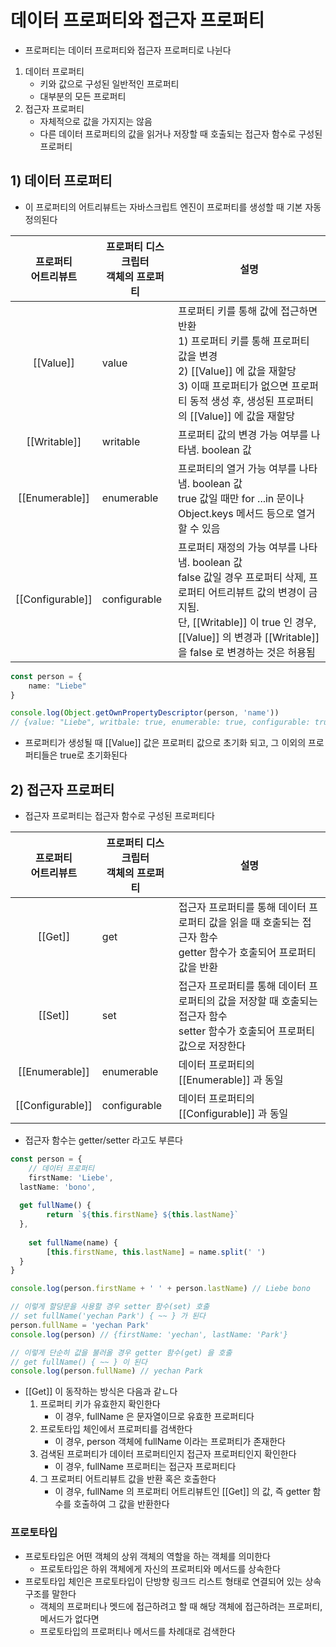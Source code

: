 # 데이터 프로퍼티와 접근자 프로퍼티
- 프로퍼티는 데이터 프로퍼티와 접근자 프로퍼티로 나뉜다
1. 데이터 프로퍼티
   - 키와 값으로 구성된 일반적인 프로퍼티
   - 대부분의 모든 프로퍼티
2. 접근자 프로퍼티
   - 자체적으로 값을 가지지는 않음
   - 다른 데이터 프로퍼티의 값을 읽거나 저장할 때 호출되는 접근자 함수로 구성된 프로퍼티

## 1) 데이터 프로퍼티
- 이 프로퍼티의 어트리뷰트는 자바스크립트 엔진이 프로퍼티를 생성할 때 기본 자동 정의된다

|  프로퍼티<br/>어트리뷰트  | 프로퍼티 디스크립터<br/>객체의 프로퍼티 | 설명                                                                                                                                                                   |
|:----------------:|-------------------------|----------------------------------------------------------------------------------------------------------------------------------------------------------------------|
|    [[Value]]     | value                   | 프로퍼티 키를 통해 값에 접근하면 반환 <br/> 1) 프로퍼티 키를 통해 프로퍼티 값을 변경<br/> 2) [[Value]] 에 값을 재할당 <br/> 3) 이때 프로퍼티가 없으면 프로퍼티 동적 생성 후, 생성된 프로퍼티의 [[Value]] 에 값을 재할당                     |
|   [[Writable]]   | writable                | 프로퍼티 값의 변경 가능 여부를 나타냄. boolean 값                                                                                                                                     |
|  [[Enumerable]]  | enumerable              | 프로퍼티의 열거 가능 여부를 나타냄. boolean 값 <br/> true 값일 때만 for ...in 문이나 Object.keys 메서드 등으로 열거할 수 있음                                                                           |
| [[Configurable]] | configurable            | 프로퍼티 재정의 가능 여부를 나타냄. boolean 값 <br/> false 값일 경우 프로퍼티 삭제, 프로퍼티 어트리뷰트 값의 변경이 금지됨.<br/>단, [[Writable]] 이 true 인 경우, [[Value]] 의 변경과 [[Writable]] 을 false 로 변경하는 것은 허용됨 |

```typescript jsx
const person = {
	name: "Liebe"
}

console.log(Object.getOwnPropertyDescriptor(person, 'name'))
// {value: "Liebe", writbale: true, enumerable: true, configurable: true}
```
- 프로퍼티가 생성될 때 [[Value]] 값은 프로퍼티 값으로 초기화 되고, 그 이외의 프로퍼티들은 true로 초기화된다

## 2) 접근자 프로퍼티
- 접근자 프로퍼티는 접근자 함수로 구성된 프로퍼티다

|  프로퍼티<br/>어트리뷰트  | 프로퍼티 디스크립터<br/>객체의 프로퍼티 | 설명                                                                            |
|:----------------:|-------------------------|-------------------------------------------------------------------------------|
|     [[Get]]      | get                     | 접근자 프로퍼티를 통해 데이터 프로퍼티 값을 읽을 때 호출되는 접근자 함수<br/>getter 함수가 호출되어 프로퍼티 값을 반환      |                                                                                                                                                             |
|     [[Set]]      | set                     | 접근자 프로퍼티를 통해 데이터 프로퍼티의 값을 저장할 때 호출되는 접근자 함수<br/>setter 함수가 호출되어 프로퍼티 값으로 저장한다 |
|  [[Enumerable]]  | enumerable              | 데이터 프로퍼티의 [[Enumerable]] 과 동일                                                 |
| [[Configurable]] | configurable            | 데이터 프로퍼티의 [[Configurable]] 과 동일                                               |

- 접근자 함수는 getter/setter 라고도 부른다

```typescript jsx
const person = {
	// 데이터 프로퍼티
	firstName: 'Liebe',
  lastName: 'bono',
  
  get fullName() {
		return `${this.firstName} ${this.lastName}`
  },
	
	set fullName(name) {
		[this.firstName, this.lastName] = name.split(' ')
  }
}

console.log(person.firstName + ' ' + person.lastName) // Liebe bono

// 이렇게 할당문을 사용할 경우 setter 함수(set) 호출
// set fullName('yechan Park') { ~~ } 가 된다
person.fullName = 'yechan Park'
console.log(person) // {firstName: 'yechan', lastName: 'Park'}

// 이렇게 단순히 값을 불러올 경우 getter 함수(get) 을 호출
// get fullName() { ~~ } 이 된다
console.log(person.fullName) // yechan Park
```
- [[Get]] 이 동작하는 방식은 다음과 같ㄴ다
  1. 프로퍼티 키가 유효한지 확인한다
     - 이 경우, fullName 은 문자열이므로 유효한 프로퍼티다
  2. 프로토타입 체인에서 프로퍼티를 검색한다
     - 이 경우, person 객체에 fullName 이라는 프로퍼티가 존재한다
  3. 검색된 프로퍼티가 데이터 프로퍼티인지 접근자 프로퍼티인지 확인한다
     - 이 경우, fullName 프로퍼티는 접근자 프로퍼티다
  4. 그 프로퍼티 어트리뷰트 값을 반환 혹은 호출한다
     - 이 경우, fullName 의 프로퍼티 어트리뷰트인 [[Get]] 의 값, 즉 getter 함수를 호출하여 그 값을 반환한다

### 프로토타입
- 프로토타입은 어떤 객체의 상위 객체의 역할을 하는 객체를 의미한다
  - 프로토타입은 하위 객체에게 자신의 프로퍼티와 메서드를 상속한다
- 프로토타입 체인은 프로토타입이 단방향 링크드 리스트 형태로 연결되어 있는 상속 구조를 말한다
  - 객체의 프로퍼티나 멧드에 접근하려고 할 때 해당 객체에 접근하려는 프로퍼티, 메서드가 없다면
  - 프로토타입의 프로퍼티나 메서드를 차례대로 검색한다